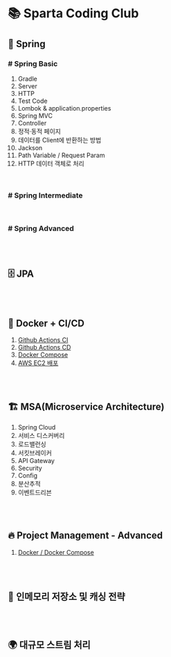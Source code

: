 # 📚 Sparta Coding Club

## 🌱 Spring

### # Spring Basic
1. Gradle
2. Server
3. HTTP
4. Test Code
5. Lombok & application.properties
6. Spring MVC
7. Controller
8. 정적·동적 페이지
9. 데이터를 Client에 반환하는 방법
10. Jackson
11. Path Variable / Request Param
12. HTTP 데이터 객체로 처리


<br>

### # Spring Intermediate

<br>

### # Spring Advanced

<br>
<br>

## 🗄️ JPA

<br>
<br>

## 🐳 Docker + CI/CD

1. <a href="https://github.com/S2gamzaS2/github-action-sample">Github Actions CI</a>
2. <a href="https://github.com/S2gamzaS2/github-action-sample">Github Actions CD</a>
3. <a href="https://github.com/S2gamzaS2/spring-boot-sample">Docker Compose</a>
4. <a href="https://github.com/S2gamzaS2/cicd-aws">AWS EC2 배포</a>
<br>
<br>

## 🏗️ MSA(Microservice Architecture)
1. Spring Cloud
2. 서비스 디스커버리
3. 로드밸런싱
4. 서킷브레이커
5. API Gateway
6. Security
7. Config
8. 분산추적
9. 이벤트드리븐

<br>
<br>

## 🔥 Project Management - Advanced
1. <a href="https://github.com/S2gamzaS2/docker-practice">Docker / Docker Compose</a>
<br>
<br>

## 💾 인메모리 저장소 및 캐싱 전략

<br>
<br>

## 🌍 대규모 스트림 처리

